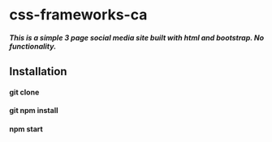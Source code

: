 # css-frameworks-ca

##### This is a simple 3 page social media site built with html and bootstrap. No functionality. 

## Installation

#### git clone
#### git npm install
#### npm start

